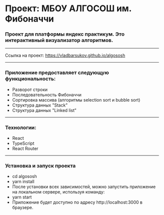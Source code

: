 # Проект: МБОУ АЛГОСОШ им. Фибоначчи
### Проект для платформы яндекс практикум. Это интерактивный визуализатор алгоритмов.  

---

Ссылка на проект: https://vladbarsukov.github.io/algososh

---

### Приложение предоставляет следующую функциональность:
* Разворот строки
* Последовательность Фибоначчи
* Сортировка массива (алгоритмы selection sort и bubble sort)
* Структура данных "Stack"
* Структура данных "Linked list"
---
### Технологии: 
* React
* TypeScript
* React Router
---

### Установка и запуск проекта
* cd algososh
* yarn install
* После установки всех зависимостей, можно запустить приложение на локальном сервере, используя команду:
* yarn start
* Приложение будет доступно по адресу http://localhost:3000 в браузере.
